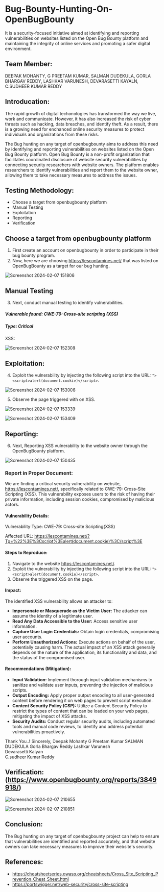 # Bug-Bounty-Hunting-On-OpenBugBounty
It is a security-focused initiative aimed at identifying and reporting vulnerabilities on websites listed on the Open Bug Bounty platform and  maintaining the integrity of online services and promoting a safer digital environment.

## Team Member:
DEEPAK MOHANTY, G PREETAM KUMAR, SALMAN DUDEKULA, GORLA BHARGAV REDDY, LASHKAR VARUNESH, DEVARASETTI KAYALN, C.SUDHEER KUMAR REDDY

## Introducation:
The rapid growth of digital techonologies has transformed the way we live, work and communicate. However, it has also increased the risk of cyber threats such as hacking, data breaches, and identify theft. As a result, there  is a growing need for enchanced online security measures to protect individuals and organizations from these risks.

The Bug hunting on any target of openbugbounty aims to address this need by identifying and reporting vulnerabilities on websites listed on the Open Bug Bounty platform. Open Bug Bounty is a non-profit organization that facilitates coordinated disclosure of website security vulnerabilities by connecting security researchers with website owners. The platform enables researchers to identify vulnerabilities and report them to the website owner, allowing them to take necessary measures to address the issues.

## Testing Methodology:
- Choose a target from openbugbounty platform
- Manual Testing
- Exploitation
- Reporting
- Verification

## Choose a target from openbugbounty platform
1. First create an account on openbugbounty in order to participate in their bug bounty program.
2. Now, here we are choosing https://lescontamines.net/ that was listed on OpenBugBounty as a target for our bug hunting.
   
![Screenshot 2024-02-07 151806](https://github.com/ItsDeepakgit/Bug-Bounty-Hunting-On-OpenBugBounty/assets/91217911/3a02e8a8-7551-4a73-a9fe-fd928fe26f82)

## Manual Testing
3. Next, conduct manual testing to identify vulnerabilities.
   
##### Vulnerable found: CWE-79: Cross-site scripting (XSS)
##### Type: Critical

XSS: 

![Screenshot 2024-02-07 152308](https://github.com/ItsDeepakgit/Bug-Bounty-Hunting-On-OpenBugBounty/assets/91217911/253e521d-f17d-4e96-834a-73bfa852382f)

## Exploitation:
4. Exploit the vulnerability by injecting the following script into the URL: `"><script>alert(document.cookie)</script>`.

![Screenshot 2024-02-07 153006](https://github.com/ItsDeepakgit/Bug-Bounty-Hunting-On-OpenBugBounty/assets/91217911/20191158-9032-4fc1-b8f2-9ac17e61c2a6)

5. Observe the page triggered with on XSS.

![Screenshot 2024-02-07 153339](https://github.com/ItsDeepakgit/Bug-Bounty-Hunting-On-OpenBugBounty/assets/91217911/73321f43-b864-4110-be8f-2bf117382f8c)

![Screenshot 2024-02-07 153409](https://github.com/ItsDeepakgit/Bug-Bounty-Hunting-On-OpenBugBounty/assets/91217911/2cf40054-01ad-49e3-b4de-8c3a423b65b6)

## Reporting:
6. Next, Reporting XSS vulnerability to the website owner through the OpenBugBounty platform.

![Screenshot 2024-02-07 150435](https://github.com/ItsDeepakgit/Bug-Bounty-Hunting-On-OpenBugBounty/assets/91217911/c58f86cb-ed9e-4bd2-a92d-dabf1872336c)

### Report in Proper Document:
We are finding a critical security vulnerability on website, https://lescontamines.net/, specifically related to CWE-79: Cross-Site Scripting (XSS). This vulnerability exposes users to the risk of having their private information, including session cookies, compromised by malicious actors.
#### **Vulnerability Details:**
Vulnerability Type: CWE-79: Cross-site Scripting(XSS)

Affected URL: https://lescontamines.net/?Tp=%22%3E%3Cscript%3Ealert(document.cookie)%3C/script%3E

#### **Steps to Reproduce:**
1. Navigate to the website https://lescontamines.net/.
2. Exploit the vulnerability by injecting the following script into the URL: `"><script>alert(document.cookie)</script>`.
3. Observe the triggered XSS on the page.

#### **Impact:**
The identified XSS vulnerability allows an attacker to:
- **Impersonate or Masquerade as the Victim User:** The attacker can assume the identity of a legitimate user.
- **Read Any Data Accessible to the User:** Access sensitive user information.
- **Capture User Login Credentials:** Obtain login credentials, compromising user accounts.
- **Perform Unauthorized Actions:** Execute actions on behalf of the user, potentially causing harm.
The actual impact of an XSS attack generally depends on the nature of the application, its functionality and data, and the status of the compromised user. 

#### **Recommendations (Mitigation):**
- **Input Validation:** Implement thorough input validation mechanisms to sanitize and validate user inputs, preventing the injection of malicious scripts.
- **Output Encoding:** Apply proper output encoding to all user-generated content before rendering it on web pages to prevent script execution.
- **Content Security Policy (CSP):** Utilize a Content Security Policy to restrict the types of content that can be loaded on your web pages, mitigating the impact of XSS attacks.
- **Security Audits:** Conduct regular security audits, including automated tools and manual code reviews, to identify and address potential vulnerabilities proactively.

Thank You..!
Sincerely,
Deepak Mohanty
G Preetam Kumar
SALMAN DUDEKULA
Gorla Bhargav Reddy	
Lashkar Varunesh	
Devarasetti Kalyan	
C.sudheer Kumar Reddy     

## Verification: (https://www.openbugbounty.org/reports/3849918/)

![Screenshot 2024-02-07 210655](https://github.com/ItsDeepakgit/Bug-Bounty-Hunting-On-OpenBugBounty/assets/91217911/bbcdd67a-1313-42df-bae1-3e544de8e1d3)


![Screenshot 2024-02-07 210851](https://github.com/ItsDeepakgit/Bug-Bounty-Hunting-On-OpenBugBounty/assets/91217911/1c9037ac-60f0-4a0a-97ad-5e6a4d1f4d94)


## Conclusion:
The Bug hunting on any target of openbugbounty project can help to ensure that vulnerabilities are identified and reported accurately, and that website owners can take necessary measures to improve their website's security.

## References:
- https://cheatsheetseries.owasp.org/cheatsheets/Cross_Site_Scripting_Prevention_Cheat_Sheet.html
- https://portswigger.net/web-security/cross-site-scripting













